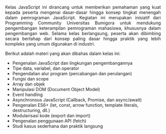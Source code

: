 <p style="text-align: justify;">
  Kelas JavaScript ini dirancang untuk memberikan pemahaman yang kuat kepada peserta mengenai dasar-dasar hingga konsep tingkat menengah dalam pemrograman JavaScript. Kegiatan ini merupakan inisiatif dari Programming Community Universitas Bumigora untuk mendukung pengembangan keterampilan pemrograman mahasiswa, khususnya dalam pengembangan web. Selama kelas berlangsung, peserta akan dibimbing secara bertahap dari konsep paling dasar hingga praktik yang lebih kompleks yang umum digunakan di industri.
</p>

<p style="text-align: justify;">
  Berikut adalah materi yang akan dibahas dalam kelas ini:
</p>

<ul>
  <li>Pengenalan JavaScript dan lingkungan pengembangannya</li>
  <li>Tipe data, variabel, dan operator</li>
  <li>Pengendalian alur program (percabangan dan perulangan)</li>
  <li>Fungsi dan scope</li>
  <li>Array dan objek</li>
  <li>Manipulasi DOM (Document Object Model)</li>
  <li>Event handling</li>
  <li>Asynchronous JavaScript (Callback, Promise, dan async/await)</li>
  <li>Pengenalan ES6+ (let, const, arrow function, template literals, destructuring, dll.)</li>
  <li>Modularisasi kode (export dan import)</li>
  <li>Pengenalan penggunaan API (fetch)</li>
  <li>Studi kasus sederhana dan praktik langsung</li>
</ul>
